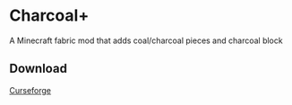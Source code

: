 # Charcoal+

A Minecraft fabric mod that adds coal/charcoal pieces and charcoal block

## Download

[Curseforge](https://www.curseforge.com/minecraft/mc-mods/charcoalplus-forge)
